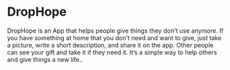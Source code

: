 # DropHope
DropHope is an App that helps people give things they don’t use anymore. If you have something at home that you don’t need and want to give, just take a picture, write a short description, and share it on the app. Other people can see your gift and take it if they need it. It’s a simple way to help others and give things a new life..
